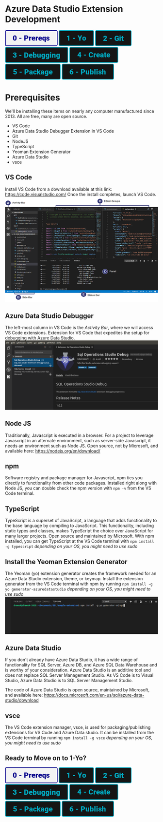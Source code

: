 # Azure Data Studio Extension Development

[![Prereqs](/images/buttons2/button_prereqs.png)](0-Prereqs.md)
[![Prereqs](/images/buttons/button_yo.png)](1-Yo.md)
[![Prereqs](/images/buttons/button_git.png)](2-Git.md)
[![Prereqs](/images/buttons/button_debugging.png)](3-Debugging.md)
[![Prereqs](/images/buttons/button_create.png)](4-CodeCreate.md)
[![Prereqs](/images/buttons/button_package.png)](5-Package.md)
[![Prereqs](/images/buttons/button_publish.png)](6-Publish.md)

# Prerequisites
We'll be installing these items on nearly any computer manufactured since 2013.  All are free, many are open source.
- VS Code
- Azure Data Studio Debugger Extension in VS Code
- Git
- NodeJS
- TypeScript
- Yeoman Extension Generator
- Azure Data Studio
- vsce


## VS Code
Install VS Code from a download available at this link: https://code.visualstudio.com/
Once the install completes, launch VS Code.
[![VS Code](/images/0/vscode_layout.png)](https://code.visualstudio.com/docs/getstarted/userinterface)


## Azure Data Studio Debugger
The left-most column in VS Code is the *Activity Bar*, where we will access VS Code extensions.
Extension for VS Code that expedites the setup for debugging with Azure Data Studio.
[![SOS Debugger](/images/0/vscode_extensions.png)](https://marketplace.visualstudio.com/items?itemName=ms-mssql.sqlops-debug)

## Node JS
Traditionally, Javascript is executed in a browser. For a project to leverage Javascript in an alternate environment, such as server-side Javascript, it needs an environment such as Node JS. 
Open source, not by Microsoft, and available here: https://nodejs.org/en/download/

## npm
Software registry and package manager for Javascript, npm ties you directly to functionality from other code packages. Installed right along with Node JS, you can double check the npm version with `npm -v` from the VS Code terminal.

## TypeScript
TypeScript is a superset of JavaScript, a language that adds functionality to the base language by compiling to JavaScript. This functionality, including static types and classes, makes TypeScript the choice over JavaScript for many larger projects.
Open source and maintained by Microsoft.
With npm installed, you can get TypeScript at the VS Code terminal with `npm install -g typescript`
*depending on your OS, you might need to use sudo*

## Install the Yeoman Extension Generator 
The Yeoman (yo) extension generator creates the framework needed for an Azure Data Studio extension, theme, or keymap. 
Install the extension generator from the VS Code terminal with npm by running `npm install -g yo generator-azuredatastudio`
*depending on your OS, you might need to use sudo*
![Install Yo](/images/0/install_yo.png)


## Azure Data Studio
If you don't already have Azure Data Studio, it has a wide range of functionality for SQL Server, Azure DB, and Azure SQL Data Warehouse and is worthy of your consideration.  Azure Data Studio is an additive tool and does not replace SQL Server Management Studio. As VS Code is to Visual Studio, Azure Data Studio is to SQL Server Management Studio.

The code of Azure Data Studio is open source, maintained by Microsoft, and available here: https://docs.microsoft.com/en-us/sql/azure-data-studio/download


## vsce
The VS Code extension manager, vsce, is used for packaging/publishing extensions for VS Code and Azure Data studio.  It can be installed from the VS Code terminal by running `npm install -g vsce`
*depending on your OS, you might need to use sudo*

## Ready to Move on to 1-Yo?
[![Prereqs](/images/buttons2/button_prereqs.png)](0-Prereqs.md)
[![Prereqs](/images/buttons/button_yo.png)](1-Yo.md)
[![Prereqs](/images/buttons/button_git.png)](2-Git.md)
[![Prereqs](/images/buttons/button_debugging.png)](3-Debugging.md)
[![Prereqs](/images/buttons/button_create.png)](4-CodeCreate.md)
[![Prereqs](/images/buttons/button_package.png)](5-Package.md)
[![Prereqs](/images/buttons/button_publish.png)](6-Publish.md)